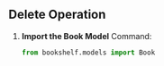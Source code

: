 ## Delete Operation

1. **Import the Book Model**
   Command:
   ```python
   from bookshelf.models import Book